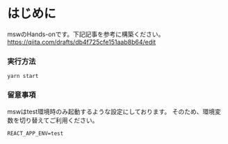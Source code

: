 # はじめに
mswのHands-onです。下記記事を参考に構築ください。
https://qiita.com/drafts/db4f725cfe151aab8b64/edit

### 実行方法
`yarn start`

### 留意事項
mswはtest環境時のみ起動するような設定にしております。
そのため、環境変数を切り替えてご利用ください。

```:環境変数の設定
REACT_APP_ENV=test
```
